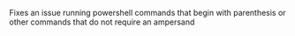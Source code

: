 Fixes an issue running powershell commands that begin with parenthesis or
other commands that do not require an ampersand

